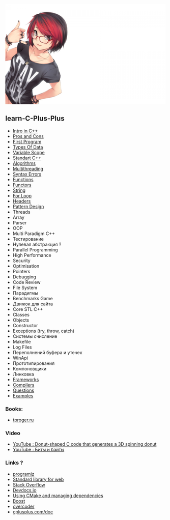 ![image](img/OkXl5y.jpg)

## learn-C-Plus-Plus
* [Intro in C++](md/INTRO_IN_C++.md)
* [Pros and Cons](md/PROS_AND_CONS.md)
* [First Program](md/FIRST_PROGRAM.md)
* [Types Of Data](md/TYPE_OF_DATA.md)
* [Variable Scope](md/VARIABLE_SCOPE.md)
* [Standart C++](md/STANDART_C++.md)
* [Algorithms](md/ALGORITHMS_2.md)
* [Multithreading](md/MULTITHREADING_2.md)
* [Syntax Errors](md/TYPES_OF_ERRORS.md)
* [Functions](md/FUNCTIONS.md)
* [Functors](md/FUNCTORS.md)
* [String](md/STRING.md)
* [For Loop](md/FOR_LOOP.md)
* [Headers](md/HEADERS_2.md)
* [Pattern Design](md/PATTERN_DESIGN.md)
* Threads
* Array
* Parser
* OOP 
* Multi Paradigm C++
* Тестирование
* Нулевая абстракция ?
* Parallel Programming
* High Performance
* Security
* Optimisation
* Pointers
* Debugging
* Code Review
* File System
* Парадигмы
* Benchmarks Game
* Движок для сайта
* Core STL C++
* Classes
* Objects
* Constructor
* Exceptions (try, throw, catch)
* Системы счисление 
* Makefile
* Log Files
* Переполнений буфера и утечек
* WinApi
* Прототипирования
* Компоновщики
* Линковка
* [Frameworks](md/frameworks.md)
* [Compilers](md/compilers.md)
* [Questions](md/questions.md)
* [Examples](md/examples.md)

### Books:
* [tproger.ru](https://tproger.ru/books/cpp-books-master/)

### Video
* [YouTube : Donut-shaped C code that generates a 3D spinning donut](https://www.youtube.com/watch?v=DEqXNfs_HhY&list=PLQqEY2kzSbZ4NMd7xsuc28a6Kc-_300Jb&index=4&ab_channel=LexFridman)
* [YouTube : Биты и байты](https://www.youtube.com/watch?v=34E9cAsTQWE&list=PLQqEY2kzSbZ4NMd7xsuc28a6Kc-_300Jb&index=1&t=56s&ab_channel=%D0%90%D0%BB%D0%B5%D0%BA%D1%81%D0%B0%D0%BD%D0%B4%D1%80%D0%9F%D0%B8%D1%81%D0%B0%D0%BD%D0%B5%D1%86)

### Links ?
* [programiz](https://www.programiz.com/cpp-programming)
* [Standard library for web](https://cpp-netlib.org/)
* [Stack Overflow](https://stackoverflow.com/questions/388242/the-definitive-c-book-guide-and-list)
* [Devdocs.io](https://devdocs.io/cpp/)
* [Using CMake and managing dependencies](https://eliasdaler.github.io/using-cmake/)
* [Boost](https://www.boost.org/)
* [overcoder](https://overcoder.net/q/449787/%D1%8F%D0%B2%D0%BB%D1%8F%D0%B5%D1%82%D1%81%D1%8F-%D0%BB%D0%B8-c-%D0%BF%D1%80%D0%BE%D0%B5%D0%BA%D1%82%D0%BE%D0%BC-%D1%81-%D0%BE%D1%82%D0%BA%D1%80%D1%8B%D1%82%D1%8B%D0%BC-%D0%B8%D1%81%D1%85%D0%BE%D0%B4%D0%BD%D1%8B%D0%BC-%D0%BA%D0%BE%D0%B4%D0%BE%D0%BC-%D0%BA%D0%B0%D0%BA%D0%BE%D0%B5-%D1%81%D0%BE%D0%BE%D0%B1%D1%89%D0%B5%D1%81%D1%82%D0%B2%D0%BE-%D1%80%D0%B0%D0%B7%D0%B2%D0%B8%D0%B2%D0%B0%D0%B5%D1%82-%D1%8D%D1%82%D0%BE)
* [cplusplus.com/doc](https://www.cplusplus.com/doc/tutorial/program_structure/)